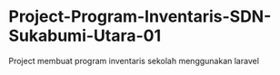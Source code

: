 # Project-Program-Inventaris-SDN-Sukabumi-Utara-01
Project membuat program inventaris sekolah menggunakan laravel
